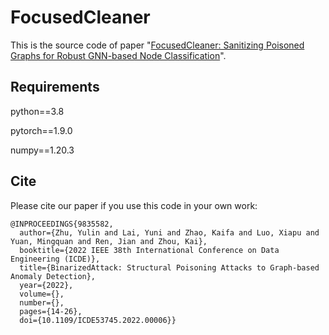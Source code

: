 # FocusedCleaner

This is the source code of paper "[FocusedCleaner: Sanitizing Poisoned Graphs for Robust GNN-based Node Classification](https://arxiv.org/abs/2106.09989)".

## Requirements
python==3.8

pytorch==1.9.0

numpy==1.20.3

## Cite

Please cite our paper if you use this code in your own work:

```
@INPROCEEDINGS{9835582,
  author={Zhu, Yulin and Lai, Yuni and Zhao, Kaifa and Luo, Xiapu and Yuan, Mingquan and Ren, Jian and Zhou, Kai},
  booktitle={2022 IEEE 38th International Conference on Data Engineering (ICDE)}, 
  title={BinarizedAttack: Structural Poisoning Attacks to Graph-based Anomaly Detection}, 
  year={2022},
  volume={},
  number={},
  pages={14-26},
  doi={10.1109/ICDE53745.2022.00006}}
```
